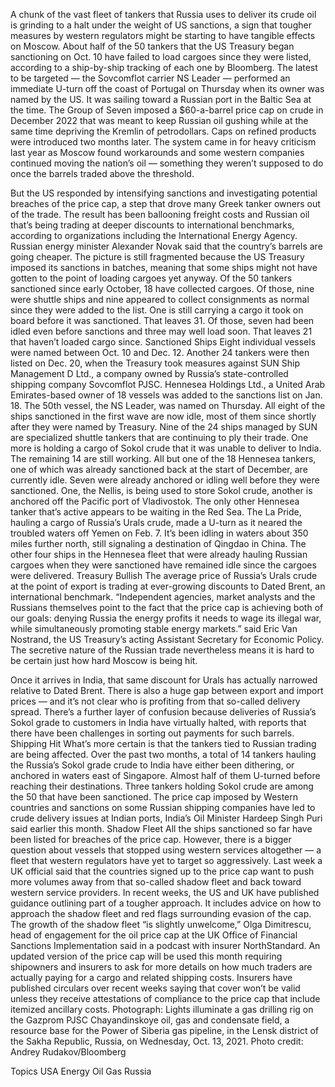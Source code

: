 A chunk of the vast fleet of tankers that Russia uses to deliver its crude oil is grinding to a halt under the weight of US sanctions, a sign that tougher measures by western regulators might be starting to have tangible effects on Moscow.
About half of the 50 tankers that the US Treasury began sanctioning on Oct. 10 have failed to load cargoes since they were listed, according to a ship-by-ship tracking of each one by Bloomberg. The latest to be targeted — the Sovcomflot carrier NS Leader — performed an immediate U-turn off the coast of Portugal on Thursday when its owner was named by the US. It was sailing toward a Russian port in the Baltic Sea at the time.
The Group of Seven imposed a $60-a-barrel price cap on crude in December 2022 that was meant to keep Russian oil gushing while at the same time depriving the Kremlin of petrodollars. Caps on refined products were introduced two months later. The system came in for heavy criticism last year as Moscow found workarounds and some western companies continued moving the nation’s oil — something they weren’t supposed to do once the barrels traded above the threshold.

But the US responded by intensifying sanctions and investigating potential breaches of the price cap, a step that drove many Greek tanker owners out of the trade.
The result has been ballooning freight costs and Russian oil that’s being trading at deeper discounts to international benchmarks, according to organizations including the International Energy Agency. Russian energy minister Alexander Novak said that the country’s barrels are going cheaper.
The picture is still fragmented because the US Treasury imposed its sanctions in batches, meaning that some ships might not have gotten to the point of loading cargoes yet anyway.
Of the 50 tankers sanctioned since early October, 18 have collected cargoes. Of those, nine were shuttle ships and nine appeared to collect consignments as normal since they were added to the list. One is still carrying a cargo it took on board before it was sanctioned.
That leaves 31. Of those, seven had been idled even before sanctions and three may well load soon. That leaves 21 that haven’t loaded cargo since.
Sanctioned Ships
Eight individual vessels were named between Oct. 10 and Dec. 12. Another 24 tankers were then listed on Dec. 20, when the Treasury took measures against SUN Ship Management D Ltd., a company owned by Russia’s state-controlled shipping company Sovcomflot PJSC. Hennesea Holdings Ltd., a United Arab Emirates-based owner of 18 vessels was added to the sanctions list on Jan. 18. The 50th vessel, the NS Leader, was named on Thursday.
All eight of the ships sanctioned in the first wave are now idle, most of them since shortly after they were named by Treasury.
Nine of the 24 ships managed by SUN are specialized shuttle tankers that are continuing to ply their trade. One more is holding a cargo of Sokol crude that it was unable to deliver to India. The remaining 14 are still working.
All but one of the 18 Hennesea tankers, one of which was already sanctioned back at the start of December, are currently idle. Seven were already anchored or idling well before they were sanctioned. One, the Nellis, is being used to store Sokol crude, another is anchored off the Pacific port of Vladivostok.
The only other Hennesea tanker that’s active appears to be waiting in the Red Sea. The La Pride, hauling a cargo of Russia’s Urals crude, made a U-turn as it neared the troubled waters off Yemen on Feb. 7. It’s been idling in waters about 350 miles further north, still signaling a destination of Qingdao in China.
The other four ships in the Hennesea fleet that were already hauling Russian cargoes when they were sanctioned have remained idle since the cargoes were delivered.
Treasury Bullish
The average price of Russia’s Urals crude at the point of export is trading at ever-growing discounts to Dated Brent, an international benchmark.
“Independent agencies, market analysts and the Russians themselves point to the fact that the price cap is achieving both of our goals: denying Russia the energy profits it needs to wage its illegal war, while simultaneously promoting stable energy markets.” said Eric Van Nostrand, the US Treasury’s acting Assistant Secretary for Economic Policy.
The secretive nature of the Russian trade nevertheless means it is hard to be certain just how hard Moscow is being hit.

Once it arrives in India, that same discount for Urals has actually narrowed relative to Dated Brent. There is also a huge gap between export and import prices — and it’s not clear who is profiting from that so-called delivery spread.
There’s a further layer of confusion because deliveries of Russia’s Sokol grade to customers in India have virtually halted, with reports that there have been challenges in sorting out payments for such barrels.
Shipping Hit
What’s more certain is that the tankers tied to Russian trading are being affected.
Over the past two months, a total of 14 tankers hauling the Russia’s Sokol grade crude to India have either been dithering, or anchored in waters east of Singapore. Almost half of them U-turned before reaching their destinations. Three tankers holding Sokol crude are among the 50 that have been sanctioned.
The price cap imposed by Western countries and sanctions on some Russian shipping companies have led to crude delivery issues at Indian ports, India’s Oil Minister Hardeep Singh Puri said earlier this month.
Shadow Fleet
All the ships sanctioned so far have been listed for breaches of the price cap.
However, there is a bigger question about vessels that stopped using western services altogether — a fleet that western regulators have yet to target so aggressively.
Last week a UK official said that the countries signed up to the price cap want to push more volumes away from that so-called shadow fleet and back toward western service providers.
In recent weeks, the US and UK have published guidance outlining part of a tougher approach. It includes advice on how to approach the shadow fleet and red flags surrounding evasion of the cap.
The growth of the shadow fleet “is slightly unwelcome,” Olga Dimitrescu, head of engagement for the oil price cap at the UK Office of Financial Sanctions Implementation said in a podcast with insurer NorthStandard.
An updated version of the price cap will be used this month requiring shipowners and insurers to ask for more details on how much traders are actually paying for a cargo and related shipping costs. Insurers have published circulars over recent weeks saying that cover won’t be valid unless they receive attestations of compliance to the price cap that include itemized ancillary costs.
Photograph: Lights illuminate a gas drilling rig on the Gazprom PJSC Chayandinskoye oil, gas and condensate field, a resource base for the Power of Siberia gas pipeline, in the Lensk district of the Sakha Republic, Russia, on Wednesday, Oct. 13, 2021. Photo credit: Andrey Rudakov/Bloomberg

Topics
USA
Energy
Oil Gas
Russia

